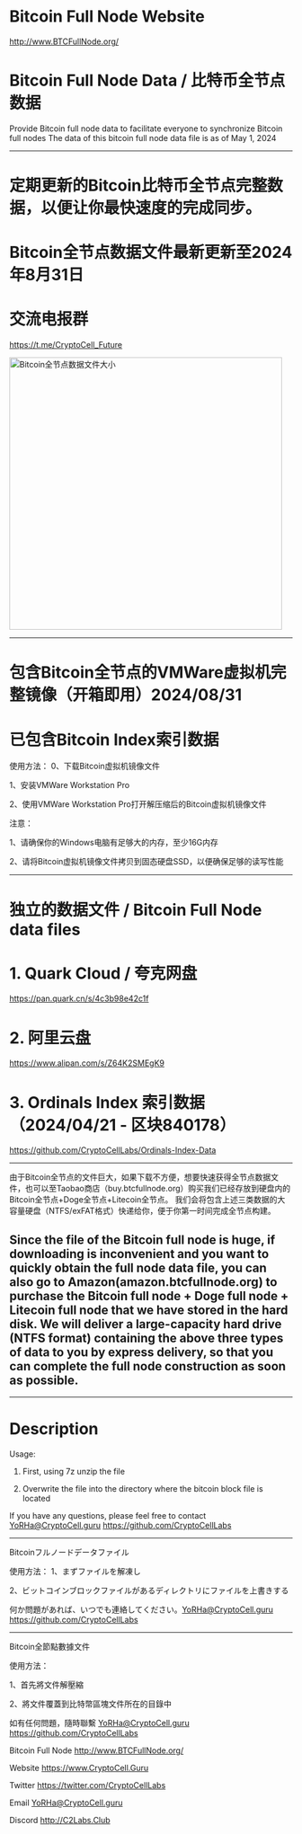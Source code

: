 # Bitcoin Full Node Website
http://www.BTCFullNode.org/

# Bitcoin Full Node Data / 比特币全节点数据

Provide Bitcoin full node data to facilitate everyone to synchronize Bitcoin full nodes
The data of this bitcoin full node data file is as of May 1, 2024

---------------------

# 定期更新的Bitcoin比特币全节点完整数据，以便让你最快速度的完成同步。
# Bitcoin全节点数据文件最新更新至2024年8月31日
# 交流电报群
https://t.me/CryptoCell_Future

<img width="485" alt="Bitcoin全节点数据文件大小" src="https://github.com/user-attachments/assets/f62677e7-fb0b-4809-8b98-680f185655e4">

--------------------------
# 包含Bitcoin全节点的VMWare虚拟机完整镜像（开箱即用）2024/08/31
# 已包含Bitcoin Index索引数据

使用方法：
0、下载Bitcoin虚拟机镜像文件

1、安装VMWare Workstation Pro

2、使用VMWare Workstation Pro打开解压缩后的Bitcoin虚拟机镜像文件


注意：

1、请确保你的Windows电脑有足够大的内存，至少16G内存

2、请将Bitcoin虚拟机镜像文件拷贝到固态硬盘SSD，以便确保足够的读写性能

----------------------------

# 独立的数据文件 / Bitcoin Full Node data files

# 1. Quark Cloud / 夸克网盘

https://pan.quark.cn/s/4c3b98e42c1f


# 2. 阿里云盘

https://www.alipan.com/s/Z64K2SMEgK9

# 3. Ordinals Index 索引数据（2024/04/21 - 区块840178）
https://github.com/CryptoCellLabs/Ordinals-Index-Data 

-------
由于Bitcoin全节点的文件巨大，如果下载不方便，想要快速获得全节点数据文件，也可以至Taobao商店（buy.btcfullnode.org）购买我们已经存放到硬盘内的Bitcoin全节点+Doge全节点+Litecoin全节点。
我们会将包含上述三类数据的大容量硬盘（NTFS/exFAT格式）快递给你，便于你第一时间完成全节点构建。

Since the file of the Bitcoin full node is huge, if downloading is inconvenient and you want to quickly obtain the full node data file, you can also go to Amazon(amazon.btcfullnode.org) to purchase the Bitcoin full node + Doge full node + Litecoin full node that we have stored in the hard disk.
We will deliver a large-capacity hard drive (NTFS format) containing the above three types of data to you by express delivery, so that you can complete the full node construction as soon as possible.
--------
------------------------

# Description

Usage:
1. First, using 7z unzip the file

3. Overwrite the file into the directory where the bitcoin block file is located

If you have any questions, please feel free to contact YoRHa@CryptoCell.guru
https://github.com/CryptoCellLabs

-------
Bitcoinフルノードデータファイル

使用方法：
1、まずファイルを解凍し

2、ビットコインブロックファイルがあるディレクトリにファイルを上書きする

何か問題があれば、いつでも連絡してください。YoRHa@CryptoCell.guru
https://github.com/CryptoCellLabs

-------

Bitcoin全節點數據文件

使用方法：

1、首先將文件解壓縮

2、將文件覆蓋到比特幣區塊文件所在的目錄中


如有任何問題，隨時聯繫  YoRHa@CryptoCell.guru
https://github.com/CryptoCellLabs

Bitcoin Full Node
http://www.BTCFullNode.org/

Website
https://www.CryptoCell.Guru

Twitter
https://twitter.com/CryptoCellLabs

Email
YoRHa@CryptoCell.guru

Discord
http://C2Labs.Club


